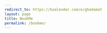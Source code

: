 ```yaml
---
redirect_to: https://koalendar.com/e/ghedamat
layout: page
title: BookMe
permalink: /bookme/
---
```

